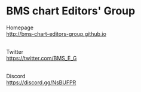 BMS chart Editors' Group
=
Homepage<br>
<http://bms-chart-editors-group.github.io><br><br>

Twitter<br>
<https://twitter.com/BMS_E_G><br><br>

Discord<br>
<https://discord.gg/NsBUFPR>
